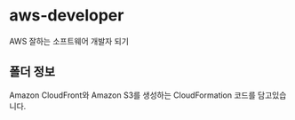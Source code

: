 # aws-developer
AWS 잘하는 소프트웨어 개발자 되기

## 폴더 정보
<!-- 必須事項 -->
Amazon CloudFront와 Amazon S3를 생성하는 CloudFormation 코드를 담고있습니다.